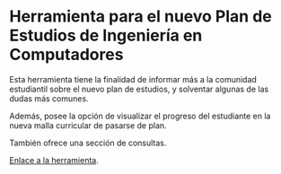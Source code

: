 # Herramienta para el nuevo Plan de Estudios de Ingeniería en Computadores

Esta herramienta tiene la finalidad de informar más a la comunidad estudiantil sobre el nuevo plan de estudios, y solventar algunas de las dudas más comunes.

Además, posee la opción de visualizar el progreso del estudiante en la nueva malla curricular de pasarse de plan.

También ofrece una sección de consultas.

[Enlace a la herramienta](https://aseic.azoherra.com/).